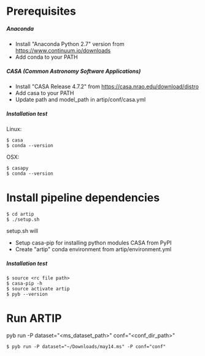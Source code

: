 # Prerequisites
##### Anaconda
- Install "Anaconda Python 2.7" version from https://www.continuum.io/downloads
- Add conda to your PATH

##### CASA (Common Astronomy Software Applications)
- Install "CASA Release 4.7.2" from https://casa.nrao.edu/download/distro
- Add casa to your PATH
- Update path and model_path in artip/conf/casa.yml 

##### Installation test
Linux:

    $ casa       
    $ conda --version

OSX:

    $ casapy       
    $ conda --version


# Install pipeline dependencies
    $ cd artip        
	$ ./setup.sh

setup.sh will

- Setup casa-pip for installing python modules CASA from PyPI
- Create "artip" conda environment from artip/environment.yml  

##### Installation test
    $ source <rc file path>
    $ casa-pip -h
    $ source activate artip
    $ pyb --version
    
# Run ARTIP
   pyb run -P dataset="<ms_dataset_path>" conf="<conf_dir_path>"
    
    $ pyb run -P dataset="~/Downloads/may14.ms" -P conf="conf"